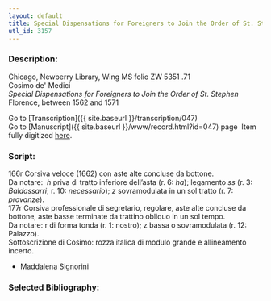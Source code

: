 ```yaml
---
layout: default
title: Special Dispensations for Foreigners to Join the Order of St. Stephen
utl_id: 3157
---
```


###  Description:

Chicago, Newberry Library, Wing MS folio ZW 5351 .71<br>
Cosimo de' Medici<br>
_Special Dispensations for Foreigners to Join the Order of St. Stephen_<br>
Florence, between 1562 and 1571

Go to [Transcription]({{ site.baseurl }}/transcription/047)<br>
Go to [Manuscript]({{ site.baseurl }}/www/record.html?id=047) page 
Item fully digitized [here](http://digcoll.newberry.org/#/item/ia-wing_zw_5351_71).


###  Script:

166r Corsiva veloce (1662) con aste alte concluse da bottone.<br>
Da notare:  _h_ priva di tratto inferiore dell’asta (r. 6: _ha_); legamento _ss_ (r. 3: _Baldassarri_; r. 10: _necessario_); _z_ sovramodulata in un sol tratto (r. 7: _provanze_).<br>
177r Corsiva professionale di segretario, regolare, aste alte concluse da bottone, aste basse terminate da trattino obliquo in un sol tempo.<br>
Da notare: r di forma tonda (r. 1: nostro); z bassa o sovramodulata (r. 12: Palazzo).<br>
Sottoscrizione di Cosimo: rozza italica di modulo grande e allineamento incerto.<br>
- Maddalena Signorini

###  Selected Bibliography:


